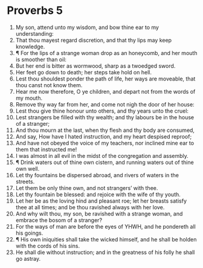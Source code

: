 ﻿# Proverbs 5
1. My son, attend unto my wisdom, and bow thine ear to my understanding: 
2. That thou mayest regard discretion, and that thy lips may keep knowledge. 
3. ¶ For the lips of a strange woman drop as an honeycomb, and her mouth is smoother than oil: 
4. But her end is bitter as wormwood, sharp as a twoedged sword. 
5. Her feet go down to death; her steps take hold on hell. 
6. Lest thou shouldest ponder the path of life, her ways are moveable, that thou canst not know them. 
7. Hear me now therefore, O ye children, and depart not from the words of my mouth. 
8. Remove thy way far from her, and come not nigh the door of her house: 
9. Lest thou give thine honour unto others, and thy years unto the cruel: 
10. Lest strangers be filled with thy wealth; and thy labours be in the house of a stranger; 
11. And thou mourn at the last, when thy flesh and thy body are consumed, 
12. And say, How have I hated instruction, and my heart despised reproof; 
13. And have not obeyed the voice of my teachers, nor inclined mine ear to them that instructed me! 
14. I was almost in all evil in the midst of the congregation and assembly. 
15. ¶ Drink waters out of thine own cistern, and running waters out of thine own well. 
16. Let thy fountains be dispersed abroad, and rivers of waters in the streets. 
17. Let them be only thine own, and not strangers’ with thee. 
18. Let thy fountain be blessed: and rejoice with the wife of thy youth. 
19. Let her be as the loving hind and pleasant roe; let her breasts satisfy thee at all times; and be thou ravished always with her love. 
20. And why wilt thou, my son, be ravished with a strange woman, and embrace the bosom of a stranger? 
21. For the ways of man are before the eyes of YHWH, and he pondereth all his goings. 
22. ¶ His own iniquities shall take the wicked himself, and he shall be holden with the cords of his sins. 
23. He shall die without instruction; and in the greatness of his folly he shall go astray. 
